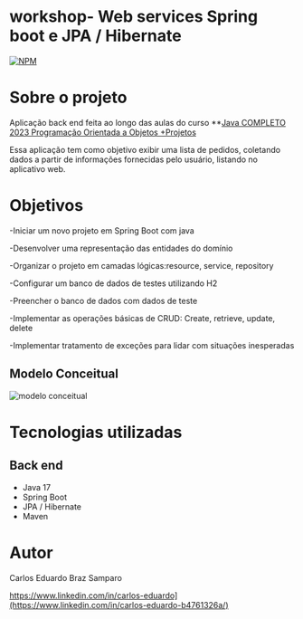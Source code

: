 # workshop- Web services Spring boot e JPA / Hibernate
[![NPM](https://img.shields.io/npm/l/react)](https://github.com/cadusamparo/workshop-springboot3-jpa/blob/main/LICENCE)

# Sobre o projeto
Aplicação back end feita ao longo das aulas do curso **[Java COMPLETO 2023 Programação Orientada a Objetos +Projetos](https://www.udemy.com/course/java-curso-completo)

Essa aplicação tem como objetivo exibir uma lista de pedidos, coletando dados a partir de informações fornecidas pelo usuário, listando no aplicativo web.

# Objetivos
-Iniciar um novo projeto em Spring Boot com java

-Desenvolver uma representação das entidades do domínio

-Organizar o projeto em camadas lógicas:resource, service, repository

-Configurar um banco de dados de testes utilizando H2

-Preencher o banco de dados com dados de teste

-Implementar as operações básicas de CRUD: Create, retrieve, update, delete

-Implementar tratamento de exceções para lidar com situações inesperadas

## Modelo Conceitual
![modelo conceitual](https://user-images.githubusercontent.com/128712778/235934612-f1fdf363-1768-44b7-ac54-e1a88a293272.PNG)


# Tecnologias utilizadas

## Back end
- Java 17
- Spring Boot
- JPA / Hibernate
- Maven

# Autor
Carlos Eduardo Braz Samparo

https://www.linkedin.com/in/carlos-eduardo](https://www.linkedin.com/in/carlos-eduardo-b4761326a/)


